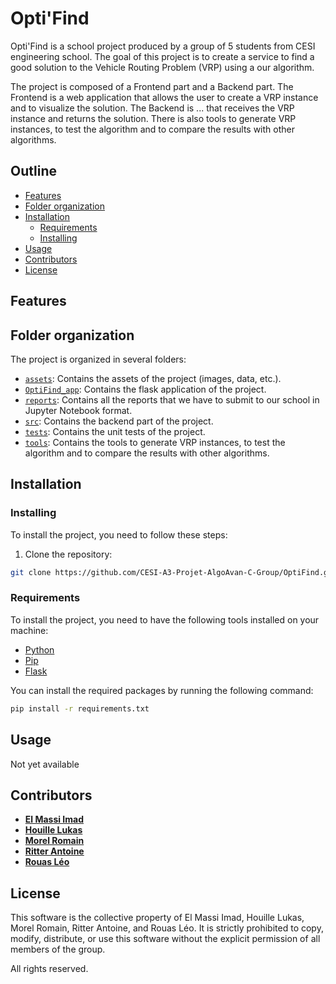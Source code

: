 # Opti'Find

Opti'Find is a school project produced by a group of 5 students from CESI engineering school. The goal of this project is to create a service to find a good solution to the Vehicle Routing Problem (VRP) using a our algorithm.

The project is composed of a Frontend part and a Backend part. The Frontend is a web application that allows the user to create a VRP instance and to visualize the solution. The Backend is ... that receives the VRP instance and returns the solution. There is also tools to generate VRP instances, to test the algorithm and to compare the results with other algorithms.

## Outline

- [Features](#features)
- [Folder organization](#folder-organization)
- [Installation](#installation)
  - [Requirements](#requirements)
  - [Installing](#installing)
- [Usage](#usage)
- [Contributors](#contributors)
- [License](#license)

## Features

## Folder organization

The project is organized in several folders:

- [`assets`](assets/): Contains the assets of the project (images, data, etc.).
- [`OptiFind_app`](OptiFind_app/): Contains the flask application of the project.
- [`reports`](reports/): Contains all the reports that we have to submit to our school in Jupyter Notebook format.
- [`src`](src/): Contains the backend part of the project.
- [`tests`](tests/): Contains the unit tests of the project.
- [`tools`](tools/): Contains the tools to generate VRP instances, to test the algorithm and to compare the results with other algorithms.

## Installation

### Installing

To install the project, you need to follow these steps:

1. Clone the repository:

```bash
git clone https://github.com/CESI-A3-Projet-AlgoAvan-C-Group/OptiFind.git
```

### Requirements

To install the project, you need to have the following tools installed on your machine:

- [Python](https://www.python.org/downloads/)
- [Pip](https://pypi.org/project/pip/)
- [Flask](https://flask.palletsprojects.com/en/2.0.x/)

You can install the required packages by running the following command:

```bash
pip install -r requirements.txt
```

## Usage

Not yet available

## Contributors

- **[El Massi Imad](https://github.com/Imad-54)**
- **[Houille Lukas](https://github.com/lukas-houille)**
- **[Morel Romain](https://github.com/Roooomain)**
- **[Ritter Antoine](https://github.com/RitterAntoine)**
- **[Rouas Léo](https://github.com/Okamizz)**

## License

This software is the collective property of El Massi Imad, Houille Lukas, Morel Romain, Ritter Antoine, and Rouas Léo. It is strictly prohibited to copy, modify, distribute, or use this software without the explicit permission of all members of the group.

All rights reserved.